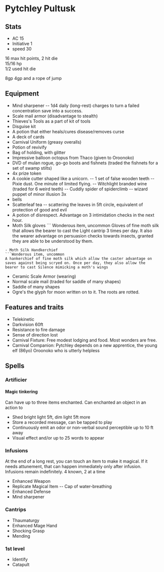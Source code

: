 # Pytchley Pultusk

## Stats
- AC 15
- Initiative 1
- speed 30

16 max hit points, 2 hit die  
15/16 hp   
1/2 used hit die  

8gp
4gp and a rope of jump

## Equipment
- Mind sharpener
-- 1d4 daily (long-rest) charges to turn a failed concentration save into a success.
- Scale mail armor (disadvantage to stealth)
- Thieves's Tools as a part of kit of tools
- Disguise kit
- A potion that either heals/cures disease/removes curse
- A deck of cards
- Carnival Uniform (greasy overalls)
- Potion of revivify
- Bag of holding, with glitter
- Impressive balloon octopus from Thaco (given to Oroonoko)
- DVD of mulan rogue, go-go boots and fishnets (traded the fishnets for a set of swamp stilts)
- 4x prize token
- A cookie cutter shaped like a unicorn.
-- 1 set of false wooden teeth
-- Pixie dust. One minute of limited flying.
-- Witchlight branded wine (traded for 6 weird teeth)
-- Cuddly spider of spiderclimb
-- wizard puppet of minor illusion 3x
- bells
- Scatterleaf tea
-- scattering the leaves in 5ft circle, equivalent of protection of good and evil
- A potion of disrespect. Advantage on 3 intimidation checks in the next hour.
- Moth Silk gloves ```
Wonderous item, uncommon
Gloves of fine moth silk that allows the bearer to cast the Light cantrip 3 times per day. It also the wearer advantage on persuasion checks towards insects, granted they are able to be understood by them.
```
- Moth Silk Handkerchief
```Wonderous item, uncommon
A hankerchief of fine moth silk which allow the caster advantage on saves against being scryed on. Once per day, they also allow the bearer to cast Silence mimicking a moth's wings
```
- Ceramic Scale Armor (wearing)
- Normal scale mail (traded for saddle of many shapes)
- Saddle of many shapes
- Ogre's the glyph for moon written on to it. The roots are rotted. 


## Features and traits
- Telekinetic
- Darkvision 60ft
- Resistance to fire damage
- Sense of direction lost
- Carnival Fixture: Free modest lodging and food. Most wonders are free.
- Carnival Companion: Pytchley depends on a new apprentice, the young elf (86yo)  Oroonoko who is utterly helpless

## Spells
### Artificier
#### Magic tinkering
Can have up to three items enchanted. Can enchanted an object in an action to
- Shed bright light 5ft, dim light 5ft more
- Store a recorded message, can be tapped to play
- Continuously emit an odor or non-verbal sound perceptible up to 10 ft away
- Visual effect and/or up to 25 words to appear  

### Infusions
At the end of a long rest, you can touch an item to make it magical. If it needs attunement, that can happen immediately only after infusion. Infusions remain indefinitely.
4 known, 2 at a time
- Enhanced Weapon
- Replicate Magical Item
-- Cap of water-breathing
- Enhanced Defense
- Mind sharpener

### Cantrips
- Thaumaturgy
- Enhanced Mage Hand
- Shocking Grasp
- Mending

### 1st level
- Identify
- Catapult
